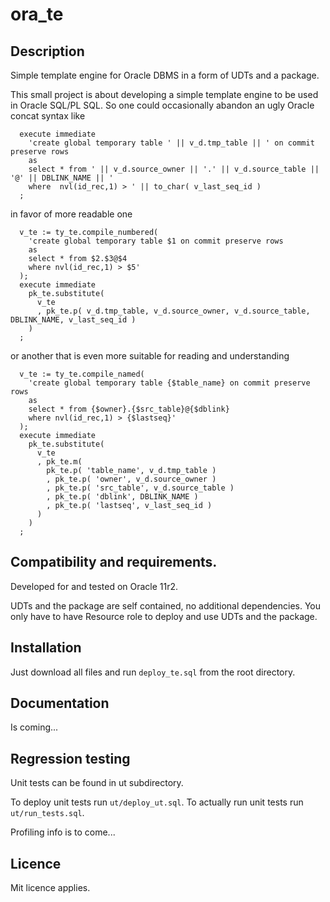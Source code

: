 # ora_te
## Description
Simple template engine for Oracle DBMS in a form of UDTs and a package.

This small project is about developing a simple template engine to be used in Oracle SQL/PL SQL.
So one could occasionally abandon an ugly Oracle concat syntax like 
```plsql
  execute immediate 
    'create global temporary table ' || v_d.tmp_table || ' on commit preserve rows 
    as 
    select * from ' || v_d.source_owner || '.' || v_d.source_table || '@' || DBLINK_NAME || '
    where  nvl(id_rec,1) > ' || to_char( v_last_seq_id )
  ;
```  
in favor of more readable one
```plsql
  v_te := ty_te.compile_numbered( 
    'create global temporary table $1 on commit preserve rows
    as
    select * from $2.$3@$4
    where nvl(id_rec,1) > $5'
  );
  execute immediate
    pk_te.substitute( 
      v_te
      , pk_te.p( v_d.tmp_table, v_d.source_owner, v_d.source_table, DBLINK_NAME, v_last_seq_id ) 
    ) 
  ;
```  
or another that is even more suitable for reading and understanding
```plsql
  v_te := ty_te.compile_named( 
    'create global temporary table {$table_name} on commit preserve rows
    as
    select * from {$owner}.{$src_table}@{$dblink}
    where nvl(id_rec,1) > {$lastseq}'
  );
  execute immediate
    pk_te.substitute( 
      v_te
      , pk_te.m( 
        pk_te.p( 'table_name', v_d.tmp_table )
        , pk_te.p( 'owner', v_d.source_owner )
        , pk_te.p( 'src_table', v_d.source_table ) 
        , pk_te.p( 'dblink', DBLINK_NAME )
        , pk_te.p( 'lastseq', v_last_seq_id ) 
      )
    ) 
  ;
```  
## Compatibility and requirements.
Developed for and tested on Oracle 11r2.

UDTs and the package are self contained, no additional dependencies. You only have to have Resource role to deploy and use UDTs and the package.

## Installation
Just download all files and run `deploy_te.sql` from the root directory.

## Documentation
Is coming...

## Regression testing
Unit tests can be found in ut subdirectory.

To deploy unit tests run `ut/deploy_ut.sql`.
To actually run unit tests run `ut/run_tests.sql`.

Profiling info is to come...

## Licence
Mit licence applies.
